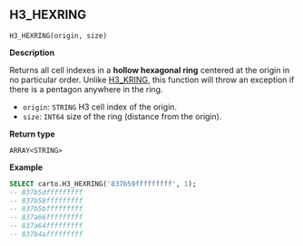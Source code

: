## H3_HEXRING

```sql:signature
H3_HEXRING(origin, size)
```

**Description**

Returns all cell indexes in a **hollow hexagonal ring** centered at the origin in no particular order. Unlike [H3_KRING](h3#h3_kring), this function will throw an exception if there is a pentagon anywhere in the ring.

* `origin`: `STRING` H3 cell index of the origin.
* `size`: `INT64` size of the ring (distance from the origin).

**Return type**

`ARRAY<STRING>`

**Example**

```sql
SELECT carto.H3_HEXRING('837b59fffffffff', 1);
-- 837b5dfffffffff
-- 837b58fffffffff
-- 837b5bfffffffff
-- 837a66fffffffff
-- 837a64fffffffff
-- 837b4afffffffff
```
